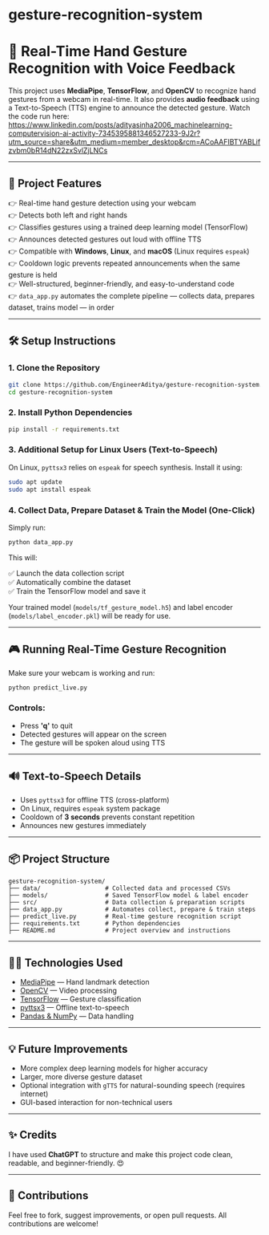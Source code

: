 # gesture-recognition-system

# 🤖 Real-Time Hand Gesture Recognition with Voice Feedback

This project uses **MediaPipe**, **TensorFlow**, and **OpenCV** to recognize hand gestures from a webcam in real-time. It also provides **audio feedback** using a Text-to-Speech (TTS) engine to announce the detected gesture.
Watch the code run here: https://www.linkedin.com/posts/adityasinha2006_machinelearning-computervision-ai-activity-7345395881346527233-9J2r?utm_source=share&utm_medium=member_desktop&rcm=ACoAAFIBTYABLifzvbm0bR14dN22zxSvlZjLNCs

---

## 🎯 Project Features

👉 Real-time hand gesture detection using your webcam  
👉 Detects both left and right hands  
👉 Classifies gestures using a trained deep learning model (TensorFlow)  
👉 Announces detected gestures out loud with offline TTS  
👉 Compatible with **Windows**, **Linux**, and **macOS** (Linux requires `espeak`)  
👉 Cooldown logic prevents repeated announcements when the same gesture is held  
👉 Well-structured, beginner-friendly, and easy-to-understand code  
👉 `data_app.py` automates the complete pipeline — collects data, prepares dataset, trains model — in order  

---

## 🛠️ Setup Instructions

### 1. Clone the Repository

```bash
git clone https://github.com/EngineerAditya/gesture-recognition-system.git
cd gesture-recognition-system
```

### 2. Install Python Dependencies

```bash
pip install -r requirements.txt
```

### 3. Additional Setup for Linux Users (Text-to-Speech)

On Linux, `pyttsx3` relies on `espeak` for speech synthesis. Install it using:

```bash
sudo apt update
sudo apt install espeak
```

### 4. Collect Data, Prepare Dataset & Train the Model (One-Click)

Simply run:

```bash
python data_app.py
```

This will:

✅ Launch the data collection script  
✅ Automatically combine the dataset  
✅ Train the TensorFlow model and save it  

Your trained model (`models/tf_gesture_model.h5`) and label encoder (`models/label_encoder.pkl`) will be ready for use.

---

## 🎮 Running Real-Time Gesture Recognition

Make sure your webcam is working and run:

```bash
python predict_live.py
```

### Controls:

- Press **'q'** to quit  
- Detected gestures will appear on the screen  
- The gesture will be spoken aloud using TTS  

---

## 🔊 Text-to-Speech Details

- Uses `pyttsx3` for offline TTS (cross-platform)  
- On Linux, requires `espeak` system package  
- Cooldown of **3 seconds** prevents constant repetition  
- Announces new gestures immediately  

---

## 📦 Project Structure

```
gesture-recognition-system/
├── data/                  # Collected data and processed CSVs
├── models/                # Saved TensorFlow model & label encoder
├── src/                   # Data collection & preparation scripts
├── data_app.py            # Automates collect, prepare & train steps
├── predict_live.py        # Real-time gesture recognition script
├── requirements.txt       # Python dependencies
├── README.md              # Project overview and instructions
```

---

## 🧑‍💻 Technologies Used

- [MediaPipe](https://developers.google.com/mediapipe) — Hand landmark detection  
- [OpenCV](https://opencv.org/) — Video processing  
- [TensorFlow](https://www.tensorflow.org/) — Gesture classification  
- [pyttsx3](https://pypi.org/project/pyttsx3/) — Offline text-to-speech  
- [Pandas & NumPy](https://pandas.pydata.org/) — Data handling  

---

## 💡 Future Improvements

- More complex deep learning models for higher accuracy  
- Larger, more diverse gesture dataset  
- Optional integration with `gTTS` for natural-sounding speech (requires internet)  
- GUI-based interaction for non-technical users  

---

## ✨ Credits

I have used **ChatGPT** to structure and make this project code clean, readable, and beginner-friendly. 😍

---

## 🤝 Contributions

Feel free to fork, suggest improvements, or open pull requests. All contributions are welcome!

